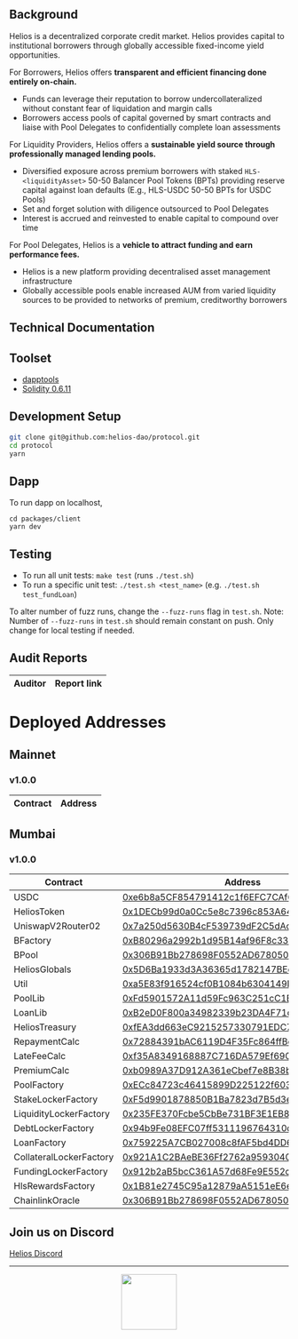 ## Background
Helios is a decentralized corporate credit market. Helios provides capital to institutional borrowers through globally accessible fixed-income yield opportunities.

For Borrowers, Helios offers **transparent and efficient financing done entirely on-chain.**

* Funds can leverage their reputation to borrow undercollateralized without constant fear of liquidation and margin calls
* Borrowers access pools of capital governed by smart contracts and liaise with Pool Delegates to confidentially complete loan assessments

For Liquidity Providers, Helios offers a **sustainable yield source through professionally managed lending pools.**

* Diversified exposure across premium borrowers with staked `HLS-<liquidityAsset>` 50-50 Balancer Pool Tokens (BPTs) providing reserve capital against loan defaults (E.g., HLS-USDC 50-50 BPTs for USDC Pools)
* Set and forget solution with diligence outsourced to Pool Delegates
* Interest is accrued and reinvested to enable capital to compound over time

For Pool Delegates, Helios is a **vehicle to attract funding and earn performance fees.**

* Helios is a new platform providing decentralised asset management infrastructure
* Globally accessible pools enable increased AUM from varied liquidity sources to be provided to networks of premium, creditworthy borrowers

## Technical Documentation

## Toolset

- <a href="https://github.com/dapphub/dapptools">dapptools</a>
- <a href="https://docs.soliditylang.org/en/v0.6.11/">Solidity 0.6.11</a>

## Development Setup

```sh
git clone git@github.com:helios-dao/protocol.git
cd protocol
yarn
```

## Dapp
To run dapp on localhost,
```
cd packages/client
yarn dev
```

## Testing

- To run all unit tests: `make test` (runs `./test.sh`)
- To run a specific unit test: `./test.sh <test_name>` (e.g. `./test.sh test_fundLoan`)

To alter number of fuzz runs, change the `--fuzz-runs` flag in `test.sh`. Note: Number of `--fuzz-runs` in `test.sh` should remain constant on push. Only change for local testing if needed.

## Audit Reports
| Auditor | Report link |
|---|---|

# Deployed Addresses

## Mainnet
### v1.0.0
| Contract | Address |
| -------- | ------- |

## Mumbai
### v1.0.0
| Contract | Address |
| -------- | ------- |
| USDC                    | [0xe6b8a5CF854791412c1f6EFC7CAf629f5Df1c747](https://mumbai.polygonscan.com/address/0xe6b8a5CF854791412c1f6EFC7CAf629f5Df1c747) |
| HeliosToken              | [0x1DECb99d0a0Cc5e8c7396c853A64d71C6eEe5683](https://mumbai.polygonscan.com/address/0x1DECb99d0a0Cc5e8c7396c853A64d71C6eEe5683) |
| UniswapV2Router02       | [0x7a250d5630B4cF539739dF2C5dAcb4c659F2488D](https://mumbai.polygonscan.com/address/0x7a250d5630B4cF539739dF2C5dAcb4c659F2488D) |
| BFactory                | [0xB80296a2992b1d95B14af96F8c33d365E4f15226](https://mumbai.polygonscan.com/address/0x9C84391B443ea3a48788079a5f98e2EaD55c9309) |
| BPool                   | [0x306B91Bb278698F0552AD67805076711f162CCA4](https://mumbai.polygonscan.com/address/0x306B91Bb278698F0552AD67805076711f162CCA4) |
| HeliosGlobals            | [0x5D6Ba1933d3A36365d1782147BEc1f1BE4DDfD21](https://mumbai.polygonscan.com/address/0x5D6Ba1933d3A36365d1782147BEc1f1BE4DDfD21) |
| Util                    | [0xa5E83f916524cf0B1084b6304149D79Fe6D293E6](https://mumbai.polygonscan.com/address/0xa5E83f916524cf0B1084b6304149D79Fe6D293E6) |
| PoolLib                 | [0xFd5901572A11d59Fc963C251cC1Ed62Eb55562B8](https://mumbai.polygonscan.com/address/0xFd5901572A11d59Fc963C251cC1Ed62Eb55562B8) |
| LoanLib                 | [0xB2eD0F800a34982339b23DA4F71d231c9fE6c955](https://mumbai.polygonscan.com/address/0xB2eD0F800a34982339b23DA4F71d231c9fE6c955) |
| HeliosTreasury           | [0xfEA3dd663eC9215257330791EDC72BF90FE43552](https://mumbai.polygonscan.com/address/0xfEA3dd663eC9215257330791EDC72BF90FE43552) |
| RepaymentCalc           | [0x72884391bAC6119D4F35Fc864ffBc40cB888AAa3](https://mumbai.polygonscan.com/address/0x72884391bAC6119D4F35Fc864ffBc40cB888AAa3) |
| LateFeeCalc             | [0xf35A8349168887C716DA579Ef69038c2d4Bff532](https://mumbai.polyygonscan.com/address/0xf35A8349168887C716DA579Ef69038c2d4Bff532) |
| PremiumCalc             | [0xb0989A37D912A361eCbef7e8B38bC8B4Dd059A84](https://mumbai.polygonscan.com/address/0xb0989A37D912A361eCbef7e8B38bC8B4Dd059A84) |
| PoolFactory             | [0xECc84723c46415899D225122f603eA8fEA2Dd5d1](https://mumbai.polygonscan.com/address/0xECc84723c46415899D225122f603eA8fEA2Dd5d1) |
| StakeLockerFactory      | [0xF5d9901878850B1Ba7823d7B5d3e6520b4FFAaF4](https://mumbai.polygonscan.com/address/0xF5d9901878850B1Ba7823d7B5d3e6520b4FFAaF4) |
| LiquidityLockerFactory  | [0x235FE370Fcbe5CbBe731BF3E1EB81456BFf7B7ba](https://mumbai.polygonscan.com/address/0x235FE370Fcbe5CbBe731BF3E1EB81456BFf7B7ba) |
| DebtLockerFactory       | [0x94b9Fe08EFC07ff5311196764310d1911dE233B9](https://mumbai.polygonscan.com/address/0x94b9Fe08EFC07ff5311196764310d1911dE233B9) |
| LoanFactory             | [0x759225A7CB027008c8fAF5bd4DD60D4E2240fE35](https://mumbai.polygonscan.com/address/0x759225A7CB027008c8fAF5bd4DD60D4E2240fE35) |
| CollateralLockerFactory | [0x921A1C2BAeBE36Ff2762a95930407960B4174ffF](https://mumbai.polygonscan.com/address/0x921A1C2BAeBE36Ff2762a95930407960B4174ffF) |
| FundingLockerFactory    | [0x912b2aB5bcC361A57d68Fe9E552d9AC48D9C193C](https://mumbai.polygonscan.com/address/0x912b2aB5bcC361A57d68Fe9E552d9AC48D9C193C) |
| HlsRewardsFactory       | [0x1B81e2745C95a12879aA5151eE6eBCeD6d5E2565](https://mumbai.polygonscan.com/address/0x1B81e2745C95a12879aA5151eE6eBCeD6d5E2565) |
| ChainlinkOracle         | [0x306B91Bb278698F0552AD67805076711f162CCA4](https://mumbai.polygonscan.com/address/0x306B91Bb278698F0552AD67805076711f162CCA4) |

## Join us on Discord

<a href="https://discord.gg/tuNYQse">Helios Discord</a>

---

<p align="center">
  <img src="https://user-images.githubusercontent.com/44272939/116272804-33e78d00-a74f-11eb-97ab-77b7e13dc663.png" height="100" />
</p>
